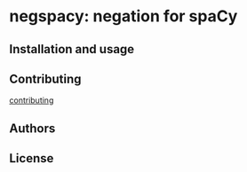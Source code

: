 # negspacy: negation for spaCy

## Installation and usage

## Contributing
[contributing](https://github.com/jenojp/negspacy/blob/master/CONTRIBUTING.md)

## Authors

## License